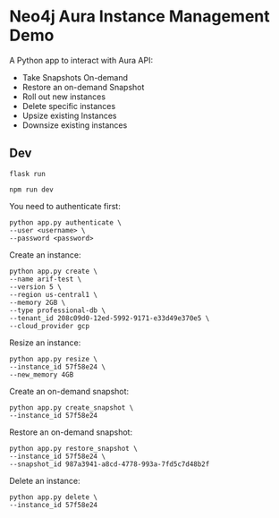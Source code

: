 # Neo4j Aura Instance Management Demo

A Python app to interact with Aura API:
* Take Snapshots On-demand
* Restore an on-demand Snapshot
* Roll out new instances
* Delete specific instances
* Upsize existing Instances
* Downsize existing instances

## Dev

```shell
flask run
```

```shell
npm run dev
```

You need to authenticate first:
```shell
python app.py authenticate \
--user <username> \
--password <password>

```

Create an instance:
```shell
python app.py create \
--name arif-test \
--version 5 \
--region us-central1 \
--memory 2GB \
--type professional-db \
--tenant_id 208c09d0-12ed-5992-9171-e33d49e370e5 \
--cloud_provider gcp
```

Resize an instance:
```shell
python app.py resize \
--instance_id 57f58e24 \
--new_memory 4GB 
```

Create an on-demand snapshot:
```shell
python app.py create_snapshot \
--instance_id 57f58e24
```

Restore an on-demand snapshot:
```shell
python app.py restore_snapshot \
--instance_id 57f58e24 \
--snapshot_id 987a3941-a8cd-4778-993a-7fd5c7d48b2f
```

Delete an instance:
```shell
python app.py delete \
--instance_id 57f58e24
```